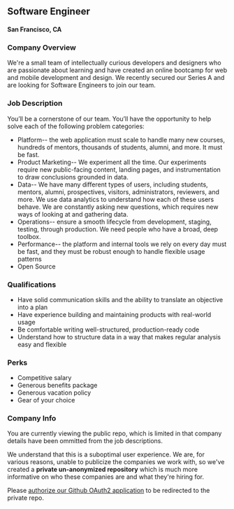 ## Software Engineer
#### San Francisco, CA

### Company Overview
We're a small team of intellectually curious developers and designers who are passionate about learning and have created an online bootcamp for web and mobile development and design.  We recently secured our Series A and are looking for Software Engineers to join our team.    

### Job Description
You’ll be a cornerstone of our team. You’ll have the opportunity to help solve each of the following problem categories:

+	Platform-- the web application must scale to handle many new courses, hundreds of mentors, thousands of students, alumni, and more. It must be fast.
+	Product Marketing-- We experiment all the time. Our experiments require new public-facing content, landing pages, and instrumentation to draw conclusions grounded in data.
+	Data-- We have many different types of users, including students, mentors, alumni, prospectives, visitors, administrators, reviewers, and more. We use data analytics to understand how each of these users behave. We are constantly asking new questions, which requires new ways of looking at and gathering data.
+	Operations-- ensure a smooth lifecycle from development, staging, testing, through production. We need people who have a broad, deep toolbox.
+	Performance-- the platform and internal tools we rely on every day must be fast, and they must be robust enough to handle flexible usage patterns
+	Open Source

### Qualifications
+	Have solid communication skills and the ability to translate an objective into a plan
+	Have experience building and maintaining products with real-world usage
+	Be comfortable writing well-structured, production-ready code
+	Understand how to structure data in a way that makes regular analysis easy and flexible

### Perks
+	Competitive salary
+	Generous benefits package
+	Generous vacation policy
+	Gear of your choice

### Company Info
You are currently viewing the public repo, which is limited in that company details have been ommitted from the job descriptions.  
    
We understand that this is a suboptimal user experience.  We are, for various reasons, unable to publicize the companies we work with, so we've
created a **private un-anonymized repository** which is much more informative on who these companies are and what they're hiring for.  
    
Please [authorize our Github OAuth2 application](https://letsrockit.co/users/auth/github?job_id=qmxvyw-software-engineer-agnostic-ruby-on-rails) to be redirected to the private repo.
